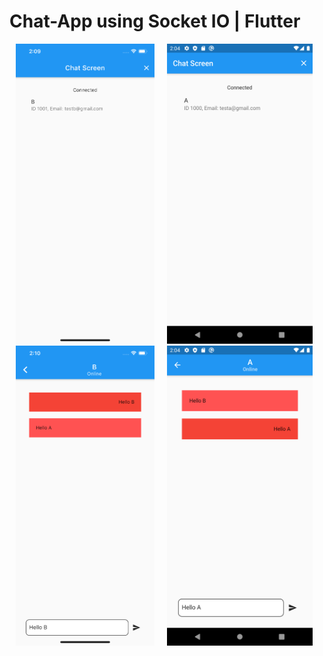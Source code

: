 # Chat-App using Socket IO | Flutter

<img height="480px" src="ss1.png" hspace='10'><img height="480px" src="ss2.png" hspace='10'><img height ="480px" src="ss3.png" hspace='10'><img height="480px" src="ss4.png" hspace='10'>
